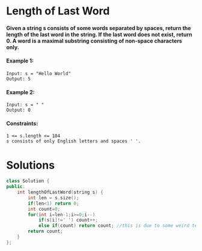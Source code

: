 # Length of Last Word

#### Given a string s consists of some words separated by spaces, return the length of the last word in the string. If the last word does not exist, return 0. A word is a maximal substring consisting of non-space characters only.
 
#### Example 1:

    Input: s = "Hello World"
    Output: 5

#### Example 2:

    Input: s = " "
    Output: 0

 

#### Constraints:

    1 <= s.length <= 104
    s consists of only English letters and spaces ' '.

# Solutions

```cpp
class Solution {
public:
    int lengthOfLastWord(string s) {
        int len = s.size();
        if(len<1) return 0;
        int count=0;
        for(int i=len-1;i>=0;i--)
            if(s[i]!=' ') count++;
            else if(count) return count; //this is due to some weird test cases
        return count;
    }
};

```